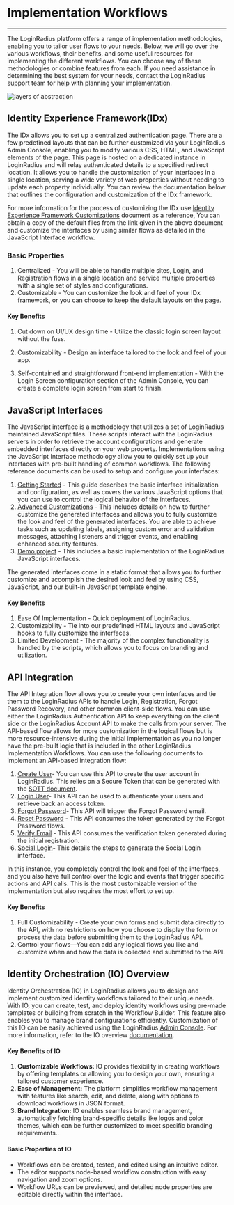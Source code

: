 # Implementation Workflows

---

The LoginRadius platform offers a range of implementation methodologies, enabling you to tailor user flows to your needs. Below, we will go over the various workflows, their benefits, and some useful resources for implementing the different workflows. You can choose any of these methodologies or combine features from each. If you need assistance in determining the best system for your needs, contact the LoginRadius support team for help with planning your implementation.

![layers of abstraction](https://apidocs.lrcontent.com/images/Picsart_24-10-23_23-35-52-429_93251827967193bdac5a737.08445487.png "layers of abstraction")


## Identity Experience Framework(IDx)

The IDx allows you to set up a centralized authentication page. There are a few predefined layouts that can be further customized via your LoginRadius Admin Console, enabling you to modify various CSS, HTML, and JavaScript elements of the page. This page is hosted on a dedicated instance in LoginRadius and will relay authenticated details to a specified redirect location. It allows you to handle the customization of your interfaces in a single location, serving a wide variety of web properties without needing to update each property individually. You can review the documentation below that outlines the configuration and customization of the IDx framework.


For more information for the process of customizing the IDx use [Identity Experience Framework Customizations](/libraries/identity-experience-framework/customization/) document as a reference, You can obtain a copy of the default files from the link given in the above document and customize the interfaces by using similar flows as detailed in the JavaScript Interface workflow.

### Basic Properties

1. Centralized - You will be able to handle multiple sites, Login, and Registration flows in a single location and service multiple properties with a single set of styles and configurations.
2. Customizable - You can customize the look and feel of your IDx framework, or you can choose to keep the default layouts on the page.

#### Key Benefits

1. Cut down on UI/UX design time - Utilize the classic login screen layout without the fuss.

2. Customizability - Design an interface tailored to the look and feel of your app.

3. Self-contained and straightforward front-end implementation - With the Login Screen configuration section of the Admin Console, you can create a complete login screen from start to finish.


## JavaScript Interfaces

The JavaScript interface is a methodology that utilizes a set of LoginRadius maintained JavaScript files. These scripts interact with the LoginRadius servers in order to retrieve the account configurations and generate embedded interfaces directly on your web property. Implementations using the JavaScript Interface methodology allow you to quickly set up your interfaces with pre-built handling of common workflows. The following reference documents can be used to setup and configure your interfaces:

1. [Getting Started](/api/v2/user-registration/user-registration-getting-started) - This guide describes the basic interface initialization and configuration, as well as covers the various JavaScript options that you can use to control the logical behavior of the interfaces.
2. [Advanced Customizations](/api/v2/user-registration/advanced-customization) - This includes details on how to further customize the generated interfaces and allows you to fully customize the look and feel of the generated interfaces. You are able to achieve tasks such as updating labels, assigning custom error and validation messages, attaching listeners and trigger events, and enabling enhanced security features.
3. [Demo project](https://github.com/LoginRadius/demo) - This includes a basic implementation of the LoginRadius JavaScript interfaces.

The generated interfaces come in a static format that allows you to further customize and accomplish the desired look and feel by using CSS, JavaScript, and our built-in JavaScript template engine.

#### Key Benefits

1. Ease Of Implementation - Quick deployment of LoginRadius.
2. Customizability - Tie into our predefined HTML layouts and JavaScript hooks to fully customize the interfaces.
3. Limited Development - The majority of the complex functionality is handled by the scripts, which allows you to focus on branding and utilization.

## API Integration

The API Integration flow allows you to create your own interfaces and tie them to the LoginRadius APIs to handle Login, Registration, Forgot Password Recovery, and other common client-side flows. You can use either the LoginRadius Authentication API to keep everything on the client side or the LoginRadius Account API to make the calls from your server. The API-based flow allows for more customization in the logical flows but is more resource-intensive during the initial implementation as you no longer have the pre-built logic that is included in the other LoginRadius Implementation Workflows. You can use the following documents to implement an API-based integration flow:

1. [Create User](/api/v2/user-registration/auth-user-registration-by-email)- You can use this API to create the user account in LoginRadius. This relies on a Secure Token that can be generated with the [SOTT document](/api/v2/user-registration/sott).
1. [Login User](/api/v2/user-registration/auth-login-by-email)- This API can be used to authenticate your users and retrieve back an access token.
1. [Forgot Password](/api/v2/user-registration/auth-forgot-password)- This API will trigger the Forgot Password email.
1. [Reset Password](/api/v2/user-registration/auth-reset-password-by-reset-token) - This API consumes the token generated by the Forgot Password flows.
1. [Verify Email](/api/v2/user-registration/auth-verify-email) - This API consumes the verification token generated during the initial registration.
1. [Social Login](/api/v2/customer-identity-api/social-login/social-sharing/advanced-customization)- This details the steps to generate the Social Login interface.

In this instance, you completely control the look and feel of the interfaces, and you also have full control over the logic and events that trigger specific actions and API calls. This is the most customizable version of the implementation but also requires the most effort to set up.

#### Key Benefits

1. Full Customizability - Create your own forms and submit data directly to the API, with no restrictions on how you choose to display the form or process the data before submitting them to the LoginRadius API.
2. Control your flows—You can add any logical flows you like and customize when and how the data is collected and submitted to the API.


## Identity Orchestration (IO) Overview

Identity Orchestration (IO) in LoginRadius allows you to design and implement customized identity workflows tailored to their unique needs. With IO, you can create, test, and deploy identity workflows using pre-made templates or building from scratch in the Workflow Builder. This feature also enables you to manage brand configurations efficiently. Customization of this IO can be easily achieved using the LoginRadius [Admin Console](https://adminconsole.loginradius.com/deployment/identity-orchestration/workflows). For more information, refer to the IO overview [documentation](/libraries/identity-orchestration/overview/).


#### Key Benefits of IO

1. **Customizable Workflows:** IO provides flexibility in creating workflows by offering templates or allowing you to design your own, ensuring a tailored customer experience.
2. **Ease of Management:** The platform simplifies workflow management with features like search, edit, and delete, along with options to download workflows in JSON format.
3. **Brand Integration:** IO enables seamless brand management, automatically fetching brand-specific details like logos and color themes, which can be further customized to meet specific branding requirements..

#### Basic Properties of IO

- Workflows can be created, tested, and edited using an intuitive editor.
- The editor supports node-based workflow construction with easy navigation and zoom options.
- Workflow URLs can be previewed, and detailed node properties are editable directly within the interface.
